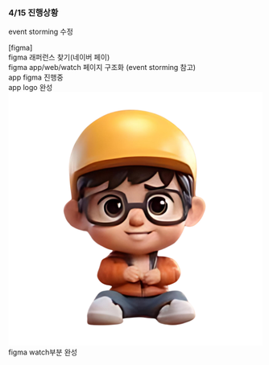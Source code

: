 ### 4/15 진행상황

event storming 수정

[figma]\
figma 래퍼런스 찾기(네이버 페이)\
figma app/web/watch 페이지 구조화 (event storming 참고)\
app figma 진행중\
app logo 완성
![캡처](/docs/images/귀여운공사장누끼.png)
figma watch부분 완성
